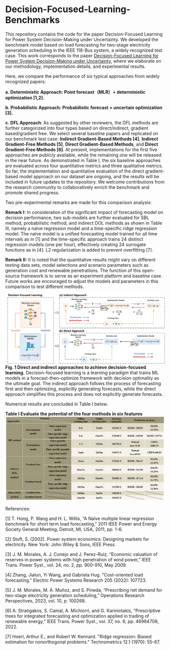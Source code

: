 # Decision-Focused-Learning-Benchmarks
This repository contains the code for the paper Decision-Focused Learning for Power System Decision-Making under Uncertainty. We developed the benchmark model based on load forecasting for two-stage electricity generation scheduling in the IEEE 118-Bus system, a widely recognized test case. This work corresponds to the paper [Decision-Focused Learning for Power System Decision-Making under Uncertainty](https://arxiv.org/abs/2401.03680), where we elaborate on our methodology, implementation details, and experimental results.

Here, we compare the performance of six typical approaches from widely recognized papers: 

**a. Deterministic Approach: Point forecast（MLR）+ deterministic optimization [1,2].**

**b. Probabilistic Approach: Probabilistic forecast + uncertain optimization [3].**

**c. DFL Approach**: As suggested by other reviewers, the DFL methods are further categorized into four types based on direct/indirect, gradient based/gradient free. We select several baseline papers and replicated on our benchmark test case: **Indirect Gradient-Based Methods [4]**, **Indirect Gradient-Free Methods [5]**, **Direct Gradient-Based Methods**, and **Direct Gradient-Free Methods [6]**. At present, implementations for the first five approaches are publicly available, while the remaining one will be released in the near future. As demonstrated in Table I, the six baseline approaches are evaluated across four quantitative metrics and three qualitative metrics. So far, the implementation and quantitative evaluation of the direct gradient-based model approach on our dataset are ongoing, and the results will be included in future updates to the repository. We welcome contributions from the research community to collaboratively enrich the benchmark and promote shared progress.

Two pre-experimental remarks are made for this comparison analysis: 

**Remark I:** In consideration of the significant impact of forecasting model on decision performance, two sub-models are further evaluated for SBL method, probabilistic method, and indirect DOL methods as shown in Table III, namely a naïve regression model and a time-specific ridge regression model. The naïve model is a unified forecasting model trained for all time intervals as in [1] and the time-specific approach trains 24 distinct regression models (one per hour), effectively creating 24 surrogate functions as in [4]. L2 regularization is added to prevent overfitting [7].

**Remark II:** It is noted that the quantitative results might vary on different testing data sets, model selections and scenario parameters such as generation cost and renewable penetrations. The function of this open-source framework is to serve as an experiment platform and baseline case. Future works are encouraged to adjust the models and parameters in this comparison to test different methods.

![Alt Text](Direct%20and%20indirect%20approaches%20to%20achieve%20decision-focused%20learning.png)
**Fig. 1 Direct and indirect approaches to achieve decision-focused learning.** Decision-focused learning is a learning paradigm that trains ML models in a forecast-then-optimize framework with decision optimality as the ultimate goal. The indirect approach follows the process of forecasting first and then optimizing, explicitly generating forecasts, while the direct approach simplifies this process and does not explicitly generate forecasts.

Numerical results are concluded in Table I below.

**Table I Evaluate the potential of the four methods in six features**
![Alt Text](Numerical_results_in_benchmark_experiment.png)

References:

[1] T. Hong, P. Wang and H. L. Willis, “A Naïve multiple linear regression benchmark for short term load forecasting,” 2011 IEEE Power and Energy Society General Meeting, Detroit, MI, USA, 2011, pp. 1-6.

[2] Stoft, S. (2002). Power system economics: Designing markets for electricity. New York: John Wiley & Sons, IEEE Press.

[3] J. M. Morales, A. J. Conejo and J. Perez-Ruiz, “Economic valuation of reserves in power systems with high penetration of wind power,” IEEE Trans. Power Syst., vol. 24, no. 2, pp. 900-910, May 2009.

[4] Zhang, Jialun, Yi Wang, and Gabriela Hug. "Cost-oriented load forecasting." Electric Power Systems Research 205 (2022): 107723.

[5] J. M. Morales, M. Á. Muñoz, and S. Pineda, “Prescribing net demand for two-stage electricity generation scheduling,” Operations Research Perspectives, 2023, vol. 10, p. 100268.

[6] A. Stratigakos, S. Camal, A. Michiorri, and G. Kariniotakis, “Prescriptive trees for integrated forecasting and optimization applied in trading of renewable energy,” IEEE Trans. Power Syst., vol. 37, no. 6, pp. 46964708, 2022.

[7] Hoerl, Arthur E., and Robert W. Kennard. "Ridge regression: Biased estimation for nonorthogonal problems." Technometrics 12.1 (1970): 55-67.


